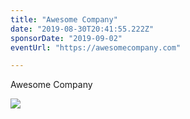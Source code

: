 ```yaml
---
title: "Awesome Company"
date: "2019-08-30T20:41:55.222Z"
sponsorDate: "2019-09-02"
eventUrl: "https://awesomecompany.com"

---
```


Awesome Company

<a href="https://awesomecompany.com"><img src="https://docqet-images.s3.us-east-2.amazonaws.com/sponsors/undefined.jpg" /></a>

